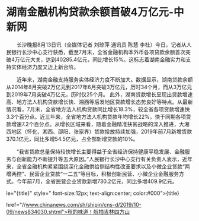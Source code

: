 # 湖南金融机构贷款余额首破4万亿元-中新网

　　长沙晚报8月13日讯（全媒体记者 刘琼萍 通讯员 陈慧 李杜）今日，记者从人民银行长沙中心支行获悉，截至7月末，全省金融机构本外币各项贷款余额首次突破4万亿元大关，达到40285.4亿元，同比增长15%。这标志着湖南金融实力和支持实体经济力度又迈上新台阶。

　　近年来，湖南金融支持服务实体经济力度不断加大。数据显示，湖南贷款余额从2014年8月突破2万亿元到2017年6月突破3万亿元，历时34个月，而从3万亿元到2019年7月突破4万亿元，历时仅25个月。 此外，湖南贷款增长呈现出贷款增速高、地方法人机构贷款增长快、湘西等后发地区贷款增长态势良好等特点。从最新情况看，7月末，全省地方法人机构贷款同比增长18.3%，较全省各项贷款增速快3.3个百分点。近三年来，全省地方法人机构贷款年均增长22%，快于同期各项贷款增速7.2个百分点。从增长区域来看，随着金融精准扶贫战略的深入推进，大湘西地区（怀化、湘西、邵阳、张家界）贷款投放持续加强，2019年前7月新增贷款370.1亿元，同比多增54.5亿元，占全部新增贷款的10%。

　　“我省贷款总量保持较快增长主要得益于全省经济保持健康平稳发展、金融服务与创新能力不断提升等五大原因。”人民银行长沙中心支行有关负责人表示，近年来，全省金融机构紧紧围绕深化金融供给侧结构性改革要求以及小微企业贷款“两增两控”、民营企业贷款“一二五”等目标，积极创新民营、小微企业金融服务方式。今年前7月，全省民营企业贷款新增730.2亿元，同比多增409.9亿元。

le="{title}" style=" font-size:12px; text-align:center; color:#000">{title}

href="//www.chinanews.com/sh/shipin/cns-d/2019/10-09/news834030.shtml">秋的味道！航拍吉林四方山
